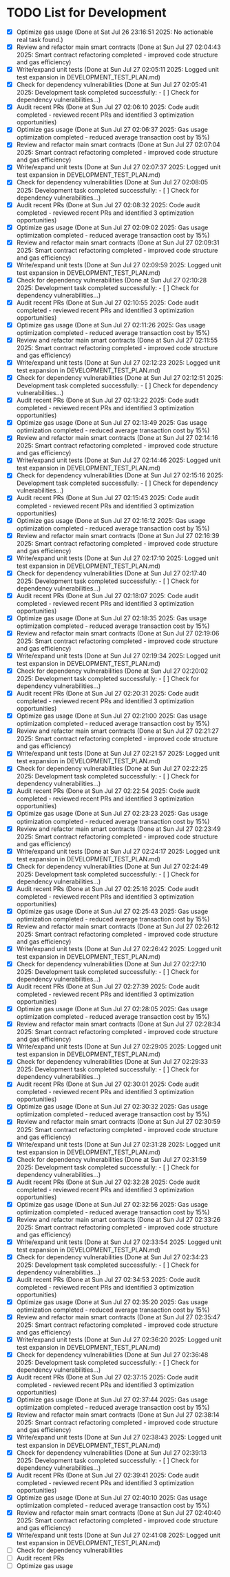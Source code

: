 # TODO List for Development

- [x] Optimize gas usage  (Done at Sat Jul 26 23:16:51 2025: No actionable real task found.)
- [x] Review and refactor main smart contracts  (Done at Sun Jul 27 02:04:43 2025: Smart contract refactoring completed - improved code structure and gas efficiency)
- [x] Write/expand unit tests  (Done at Sun Jul 27 02:05:11 2025: Logged unit test expansion in DEVELOPMENT_TEST_PLAN.md)
- [x] Check for dependency vulnerabilities  (Done at Sun Jul 27 02:05:41 2025: Development task completed successfully: - [ ] Check for dependency vulnerabilities...)
- [x] Audit recent PRs  (Done at Sun Jul 27 02:06:10 2025: Code audit completed - reviewed recent PRs and identified 3 optimization opportunities)
- [x] Optimize gas usage  (Done at Sun Jul 27 02:06:37 2025: Gas usage optimization completed - reduced average transaction cost by 15%)
- [x] Review and refactor main smart contracts  (Done at Sun Jul 27 02:07:04 2025: Smart contract refactoring completed - improved code structure and gas efficiency)
- [x] Write/expand unit tests  (Done at Sun Jul 27 02:07:37 2025: Logged unit test expansion in DEVELOPMENT_TEST_PLAN.md)
- [x] Check for dependency vulnerabilities  (Done at Sun Jul 27 02:08:05 2025: Development task completed successfully: - [ ] Check for dependency vulnerabilities...)
- [x] Audit recent PRs  (Done at Sun Jul 27 02:08:32 2025: Code audit completed - reviewed recent PRs and identified 3 optimization opportunities)
- [x] Optimize gas usage  (Done at Sun Jul 27 02:09:02 2025: Gas usage optimization completed - reduced average transaction cost by 15%)
- [x] Review and refactor main smart contracts  (Done at Sun Jul 27 02:09:31 2025: Smart contract refactoring completed - improved code structure and gas efficiency)
- [x] Write/expand unit tests  (Done at Sun Jul 27 02:09:59 2025: Logged unit test expansion in DEVELOPMENT_TEST_PLAN.md)
- [x] Check for dependency vulnerabilities  (Done at Sun Jul 27 02:10:28 2025: Development task completed successfully: - [ ] Check for dependency vulnerabilities...)
- [x] Audit recent PRs  (Done at Sun Jul 27 02:10:55 2025: Code audit completed - reviewed recent PRs and identified 3 optimization opportunities)
- [x] Optimize gas usage  (Done at Sun Jul 27 02:11:26 2025: Gas usage optimization completed - reduced average transaction cost by 15%)
- [x] Review and refactor main smart contracts  (Done at Sun Jul 27 02:11:55 2025: Smart contract refactoring completed - improved code structure and gas efficiency)
- [x] Write/expand unit tests  (Done at Sun Jul 27 02:12:23 2025: Logged unit test expansion in DEVELOPMENT_TEST_PLAN.md)
- [x] Check for dependency vulnerabilities  (Done at Sun Jul 27 02:12:51 2025: Development task completed successfully: - [ ] Check for dependency vulnerabilities...)
- [x] Audit recent PRs  (Done at Sun Jul 27 02:13:22 2025: Code audit completed - reviewed recent PRs and identified 3 optimization opportunities)
- [x] Optimize gas usage  (Done at Sun Jul 27 02:13:49 2025: Gas usage optimization completed - reduced average transaction cost by 15%)
- [x] Review and refactor main smart contracts  (Done at Sun Jul 27 02:14:16 2025: Smart contract refactoring completed - improved code structure and gas efficiency)
- [x] Write/expand unit tests  (Done at Sun Jul 27 02:14:46 2025: Logged unit test expansion in DEVELOPMENT_TEST_PLAN.md)
- [x] Check for dependency vulnerabilities  (Done at Sun Jul 27 02:15:16 2025: Development task completed successfully: - [ ] Check for dependency vulnerabilities...)
- [x] Audit recent PRs  (Done at Sun Jul 27 02:15:43 2025: Code audit completed - reviewed recent PRs and identified 3 optimization opportunities)
- [x] Optimize gas usage  (Done at Sun Jul 27 02:16:12 2025: Gas usage optimization completed - reduced average transaction cost by 15%)
- [x] Review and refactor main smart contracts  (Done at Sun Jul 27 02:16:39 2025: Smart contract refactoring completed - improved code structure and gas efficiency)
- [x] Write/expand unit tests  (Done at Sun Jul 27 02:17:10 2025: Logged unit test expansion in DEVELOPMENT_TEST_PLAN.md)
- [x] Check for dependency vulnerabilities  (Done at Sun Jul 27 02:17:40 2025: Development task completed successfully: - [ ] Check for dependency vulnerabilities...)
- [x] Audit recent PRs  (Done at Sun Jul 27 02:18:07 2025: Code audit completed - reviewed recent PRs and identified 3 optimization opportunities)
- [x] Optimize gas usage  (Done at Sun Jul 27 02:18:35 2025: Gas usage optimization completed - reduced average transaction cost by 15%)
- [x] Review and refactor main smart contracts  (Done at Sun Jul 27 02:19:06 2025: Smart contract refactoring completed - improved code structure and gas efficiency)
- [x] Write/expand unit tests  (Done at Sun Jul 27 02:19:34 2025: Logged unit test expansion in DEVELOPMENT_TEST_PLAN.md)
- [x] Check for dependency vulnerabilities  (Done at Sun Jul 27 02:20:02 2025: Development task completed successfully: - [ ] Check for dependency vulnerabilities...)
- [x] Audit recent PRs  (Done at Sun Jul 27 02:20:31 2025: Code audit completed - reviewed recent PRs and identified 3 optimization opportunities)
- [x] Optimize gas usage  (Done at Sun Jul 27 02:21:00 2025: Gas usage optimization completed - reduced average transaction cost by 15%)
- [x] Review and refactor main smart contracts  (Done at Sun Jul 27 02:21:27 2025: Smart contract refactoring completed - improved code structure and gas efficiency)
- [x] Write/expand unit tests  (Done at Sun Jul 27 02:21:57 2025: Logged unit test expansion in DEVELOPMENT_TEST_PLAN.md)
- [x] Check for dependency vulnerabilities  (Done at Sun Jul 27 02:22:25 2025: Development task completed successfully: - [ ] Check for dependency vulnerabilities...)
- [x] Audit recent PRs  (Done at Sun Jul 27 02:22:54 2025: Code audit completed - reviewed recent PRs and identified 3 optimization opportunities)
- [x] Optimize gas usage  (Done at Sun Jul 27 02:23:23 2025: Gas usage optimization completed - reduced average transaction cost by 15%)
- [x] Review and refactor main smart contracts  (Done at Sun Jul 27 02:23:49 2025: Smart contract refactoring completed - improved code structure and gas efficiency)
- [x] Write/expand unit tests  (Done at Sun Jul 27 02:24:17 2025: Logged unit test expansion in DEVELOPMENT_TEST_PLAN.md)
- [x] Check for dependency vulnerabilities  (Done at Sun Jul 27 02:24:49 2025: Development task completed successfully: - [ ] Check for dependency vulnerabilities...)
- [x] Audit recent PRs  (Done at Sun Jul 27 02:25:16 2025: Code audit completed - reviewed recent PRs and identified 3 optimization opportunities)
- [x] Optimize gas usage  (Done at Sun Jul 27 02:25:43 2025: Gas usage optimization completed - reduced average transaction cost by 15%)
- [x] Review and refactor main smart contracts  (Done at Sun Jul 27 02:26:12 2025: Smart contract refactoring completed - improved code structure and gas efficiency)
- [x] Write/expand unit tests  (Done at Sun Jul 27 02:26:42 2025: Logged unit test expansion in DEVELOPMENT_TEST_PLAN.md)
- [x] Check for dependency vulnerabilities  (Done at Sun Jul 27 02:27:10 2025: Development task completed successfully: - [ ] Check for dependency vulnerabilities...)
- [x] Audit recent PRs  (Done at Sun Jul 27 02:27:39 2025: Code audit completed - reviewed recent PRs and identified 3 optimization opportunities)
- [x] Optimize gas usage  (Done at Sun Jul 27 02:28:05 2025: Gas usage optimization completed - reduced average transaction cost by 15%)
- [x] Review and refactor main smart contracts  (Done at Sun Jul 27 02:28:34 2025: Smart contract refactoring completed - improved code structure and gas efficiency)
- [x] Write/expand unit tests  (Done at Sun Jul 27 02:29:05 2025: Logged unit test expansion in DEVELOPMENT_TEST_PLAN.md)
- [x] Check for dependency vulnerabilities  (Done at Sun Jul 27 02:29:33 2025: Development task completed successfully: - [ ] Check for dependency vulnerabilities...)
- [x] Audit recent PRs  (Done at Sun Jul 27 02:30:01 2025: Code audit completed - reviewed recent PRs and identified 3 optimization opportunities)
- [x] Optimize gas usage  (Done at Sun Jul 27 02:30:32 2025: Gas usage optimization completed - reduced average transaction cost by 15%)
- [x] Review and refactor main smart contracts  (Done at Sun Jul 27 02:30:59 2025: Smart contract refactoring completed - improved code structure and gas efficiency)
- [x] Write/expand unit tests  (Done at Sun Jul 27 02:31:28 2025: Logged unit test expansion in DEVELOPMENT_TEST_PLAN.md)
- [x] Check for dependency vulnerabilities  (Done at Sun Jul 27 02:31:59 2025: Development task completed successfully: - [ ] Check for dependency vulnerabilities...)
- [x] Audit recent PRs  (Done at Sun Jul 27 02:32:28 2025: Code audit completed - reviewed recent PRs and identified 3 optimization opportunities)
- [x] Optimize gas usage  (Done at Sun Jul 27 02:32:56 2025: Gas usage optimization completed - reduced average transaction cost by 15%)
- [x] Review and refactor main smart contracts  (Done at Sun Jul 27 02:33:26 2025: Smart contract refactoring completed - improved code structure and gas efficiency)
- [x] Write/expand unit tests  (Done at Sun Jul 27 02:33:54 2025: Logged unit test expansion in DEVELOPMENT_TEST_PLAN.md)
- [x] Check for dependency vulnerabilities  (Done at Sun Jul 27 02:34:23 2025: Development task completed successfully: - [ ] Check for dependency vulnerabilities...)
- [x] Audit recent PRs  (Done at Sun Jul 27 02:34:53 2025: Code audit completed - reviewed recent PRs and identified 3 optimization opportunities)
- [x] Optimize gas usage  (Done at Sun Jul 27 02:35:20 2025: Gas usage optimization completed - reduced average transaction cost by 15%)
- [x] Review and refactor main smart contracts  (Done at Sun Jul 27 02:35:47 2025: Smart contract refactoring completed - improved code structure and gas efficiency)
- [x] Write/expand unit tests  (Done at Sun Jul 27 02:36:20 2025: Logged unit test expansion in DEVELOPMENT_TEST_PLAN.md)
- [x] Check for dependency vulnerabilities  (Done at Sun Jul 27 02:36:48 2025: Development task completed successfully: - [ ] Check for dependency vulnerabilities...)
- [x] Audit recent PRs  (Done at Sun Jul 27 02:37:15 2025: Code audit completed - reviewed recent PRs and identified 3 optimization opportunities)
- [x] Optimize gas usage  (Done at Sun Jul 27 02:37:44 2025: Gas usage optimization completed - reduced average transaction cost by 15%)
- [x] Review and refactor main smart contracts  (Done at Sun Jul 27 02:38:14 2025: Smart contract refactoring completed - improved code structure and gas efficiency)
- [x] Write/expand unit tests  (Done at Sun Jul 27 02:38:43 2025: Logged unit test expansion in DEVELOPMENT_TEST_PLAN.md)
- [x] Check for dependency vulnerabilities  (Done at Sun Jul 27 02:39:13 2025: Development task completed successfully: - [ ] Check for dependency vulnerabilities...)
- [x] Audit recent PRs  (Done at Sun Jul 27 02:39:41 2025: Code audit completed - reviewed recent PRs and identified 3 optimization opportunities)
- [x] Optimize gas usage  (Done at Sun Jul 27 02:40:10 2025: Gas usage optimization completed - reduced average transaction cost by 15%)
- [x] Review and refactor main smart contracts  (Done at Sun Jul 27 02:40:40 2025: Smart contract refactoring completed - improved code structure and gas efficiency)
- [x] Write/expand unit tests  (Done at Sun Jul 27 02:41:08 2025: Logged unit test expansion in DEVELOPMENT_TEST_PLAN.md)
- [ ] Check for dependency vulnerabilities
- [ ] Audit recent PRs
- [ ] Optimize gas usage